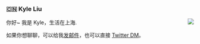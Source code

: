 ### :cn:  Kyle Liu

<img align="right" src="https://github-readme-stats.vercel.app/api?username=kylesliu&show_icons=true&icon_color=0366d6&text_color=24292e&bg_color=ffffff&hide_title=true" />

你好~ 我是 Kyle，生活在上海.

如果你想聊聊，可以给我[发邮件](mailto:kyle@gin.sh)，也可以直接 [Twitter DM](https://twitter.com/kyleliuj)。
